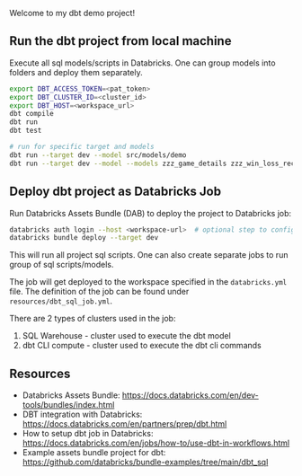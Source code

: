 Welcome to my dbt demo project!

## Run the dbt project from local machine

Execute all sql models/scripts in Databricks. 
One can group models into folders and deploy them separately.
```bash
export DBT_ACCESS_TOKEN=<pat_token>
export DBT_CLUSTER_ID=<cluster_id>
export DBT_HOST=<workspace_url>
dbt compile
dbt run
dbt test

# run for specific target and models
dbt run --target dev --model src/models/demo
dbt run --target dev --model --models zzz_game_details zzz_win_loss_records
```

## Deploy dbt project as Databricks Job

Run Databricks Assets Bundle (DAB) to deploy the project to Databricks job:
```bash
databricks auth login --host <workspace-url>  # optional step to configure pat token
databricks bundle deploy --target dev
```

This will run all project sql scripts. One can also create separate jobs to run group of sql scripts/models.

The job will get deployed to the workspace specified in the `databricks.yml` file. 
The definition of the job can be found under `resources/dbt_sql_job.yml`.

There are 2 types of clusters used in the job:
1. SQL Warehouse - cluster used to execute the dbt model
2. dbt CLI compute - cluster used to execute the dbt cli commands

## Resources

* Databricks Assets Bundle: https://docs.databricks.com/en/dev-tools/bundles/index.html
* DBT integration with Databricks: https://docs.databricks.com/en/partners/prep/dbt.html
* How to setup dbt job in Databricks: https://docs.databricks.com/en/jobs/how-to/use-dbt-in-workflows.html
* Example assets bundle project for dbt: https://github.com/databricks/bundle-examples/tree/main/dbt_sql